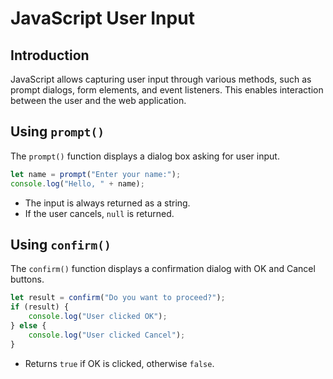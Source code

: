 # JavaScript User Input

## Introduction
JavaScript allows capturing user input through various methods, such as prompt dialogs, form elements, and event listeners. This enables interaction between the user and the web application.

## Using `prompt()`
The `prompt()` function displays a dialog box asking for user input.
```js
let name = prompt("Enter your name:");
console.log("Hello, " + name);
```
- The input is always returned as a string.
- If the user cancels, `null` is returned.

## Using `confirm()`
The `confirm()` function displays a confirmation dialog with OK and Cancel buttons.
```js
let result = confirm("Do you want to proceed?");
if (result) {
    console.log("User clicked OK");
} else {
    console.log("User clicked Cancel");
}
```
- Returns `true` if OK is clicked, otherwise `false`.


